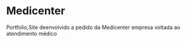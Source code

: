 # Medicenter
Portfolio,Site deenvolvido a pedido da Medicenter empresa voltada ao atendimento médico

